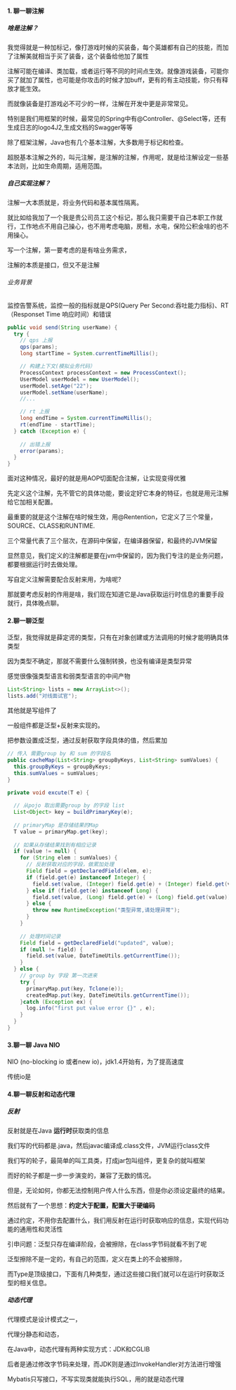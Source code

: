 #### 1. 聊一聊注解

##### 啥是注解？

我觉得就是一种加标记，像打游戏时候的买装备，每个英雄都有自己的技能，而加了注解美就相当于买了装备，这个装备给他加了属性

注解可能在编译、类加载，或者运行等不同的时间点生效。就像游戏装备，可能你买了就加了属性，也可能是你攻击的时候才加buff，更有的有主动技能，你只有释放才能生效。

而就像装备是打游戏必不可少的一样，注解在开发中更是非常常见。

特别是我们用框架的时候，最常见的Spring中有@Controller、@Select等，还有生成日志的logo4J2,生成文档的Swagger等等

除了框架注解，Java也有几个基本注解，大多数用于标记和检查。

超脱基本注解之外的，叫元注解，是注解的注解，作用呢，就是给注解设定一些基本法则，比如生命周期，适用范围。

##### 自己实现注解？

注解一大本质就是，将业务代码和基本属性隔离。

就比如给我加了一个我是贵公司员工这个标记，那么我只需要干自己本职工作就行，工作地点不用自己操心，也不用考虑电脑，房租，水电，保险公积金啥的也不用操心。

写一个注解，第一要考虑的是有啥业务需求，

注解的本质是接口，但又不是注解

###### 业务背景

监控告警系统，监控一般的指标就是QPS(Query Per Second:吞吐能力指标)、RT（Responset Time 响应时间）和错误

```java
public void send(String userName) {
  try {
    // qps 上报
    qps(params);
    long startTime = System.currentTimeMillis();

    // 构建上下文(模拟业务代码）
    ProcessContext processContext = new ProcessContext();
    UserModel userModel = new UserModel();
    userModel.setAge("22");
    userModel.setName(userName);
    //...

    // rt 上报
    long endTime = System.currentTimeMillis();
    rt(endTime - startTime);
  } catch (Exception e) {
    
    // 出错上报
    error(params);
  }
}
```

面对这种情况，最好的就是用AOP切面配合注解，让实现变得优雅

先定义这个注解，先不管它的具体功能，要设定好它本身的特征，也就是用元注解给它加相关配置。

最重要的就是这个注解在啥时候生效，用@Rentention，它定义了三个常量，SOURCE、CLASS和RUNTIME.

三个常量代表了三个层次，在源码中保留，在编译器保留，和最终的JVM保留

显然意见，我们定义的注解都是要在jvm中保留的，因为我们专注的是业务问题，都要根据运行时去做处理。

写自定义注解需要配合反射来用，为啥呢?

那就要考虑反射的作用是啥，我们现在知道它是Java获取运行时信息的重要手段就行，具体晚点聊。

#### 2.聊一聊泛型

泛型，我觉得就是薛定谔的类型，只有在对象创建或方法调用的时候才能明确具体类型

因为类型不确定，那就不需要什么强制转换，也没有编译是类型异常

感觉很像强类型语言和弱类型语言的中间产物

```java
List<String> lists = new ArrayList<>();
lists.add("对线面试官");
```

其他就是写组件了

一般组件都是泛型+反射来实现的。

把参数设置成泛型，通过反射获取字段具体的值，然后累加

```java
// 传入 需要group by 和 sum 的字段名
public cacheMap(List<String> groupByKeys, List<String> sumValues) {
  this.groupByKeys = groupByKeys;
  this.sumValues = sumValues;
}

private void excute(T e) {
  
  // 从pojo 取出需要group by 的字段 list
  List<Object> key = buildPrimaryKey(e);
  
  // primaryMap 是存储结果的Map
  T value = primaryMap.get(key);
  
  // 如果从存储结果找到有相应记录
  if (value != null) {
    for (String elem : sumValues) {
      // 反射获取对应的字段，做累加处理
      Field field = getDeclaredField(elem, e);
      if (field.get(e) instanceof Integer) {
        field.set(value, (Integer) field.get(e) + (Integer) field.get(value));
      } else if (field.get(e) instanceof Long) {
        field.set(value, (Long) field.get(e) + (Long) field.get(value));
      } else {
        throw new RuntimeException("类型异常,请处理异常");
      }
    }
    
    // 处理时间记录
    Field field = getDeclaredField("updated", value);
    if (null != field) {
      field.set(value, DateTimeUtils.getCurrentTime());
    }
  } else {
    // group by 字段 第一次进来
    try {
      primaryMap.put(key, Tclone(e));
      createdMap.put(key, DateTimeUtils.getCurrentTime());
    }catch (Exception ex) {
      log.info("first put value error {}" , e);
    }
  }
}
```

#### 3.聊一聊 Java  NIO

NIO (no-blocking io 或者new io)，jdk1.4开始有，为了提高速度

传统io是

#### 4.聊一聊反射和动态代理

##### 反射

反射就是在Java **运行时**获取类的信息

我们写的代码都是.java，然后javac编译成.class文件，JVM运行class文件

我们写的轮子，最简单的叫工具类，打成jar包叫组件，更复杂的就叫框架

而好的轮子都是一步一步演变的，兼容了无数的情况。

但是，无论如何，你都无法控制用户传人什么东西，但是你必须设定最终的结果。

然后就有了一个思想：**约定大于配置，配置大于硬编码**

通过约定，不用你去配置什么，我们用反射在运行时获取响应的信息，实现代码功能的通用性和灵活性

引申问题：泛型只存在编译阶段，会被擦除，在class字节码就看不到了呢

泛型擦除不是一定的，有自己的范围，定义在类上的不会被擦除，

而Type是顶级接口，下面有几种类型，通过这些接口我们就可以在运行时获取泛型的相关信息。





##### 动态代理

代理模式是设计模式之一，

代理分静态和动态，

在Java中，动态代理有两种实现方式：JDK和CGLIB

后者是通过修改字节码来处理，而JDK则是通过InvokeHandler对方法进行增强

Mybatis只写接口，不写实现类就能执行SQL，用的就是动态代理
